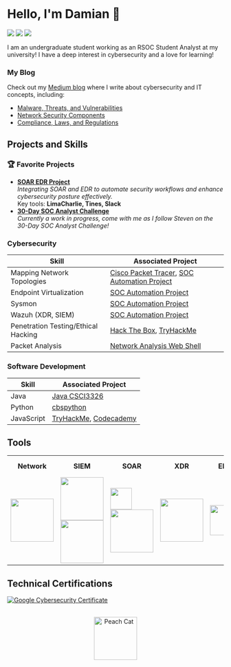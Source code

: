   # Hello, I'm Damian 👋
  <a href="https://www.linkedin.com/in/damivilla/"><img src="https://img.shields.io/badge/-LinkedIn-0072b1?&style=for-the-badge&logo=linkedin&logoColor=white" /></a>
  <a href="https://medium.com/@dsuyu"><img src="https://img.shields.io/badge/-Medium-12100E?&style=for-the-badge&logo=medium&logoColor=white" /></a>
  <a href="https://tryhackme.com/r/p/dsuyu"><img src="https://img.shields.io/badge/-TryHackMe-2d3748?&style=for-the-badge&logo=TryHackMe&logoColor=white" /></a>
<br>

I am an undergraduate student working as an RSOC Student Analyst at my university! I have a deep interest in cybersecurity and a love for learning! 
### My Blog
Check out my [Medium blog](https://medium.com/@dsuyu) where I write about cybersecurity and IT concepts, including:
- [Malware, Threats, and Vulnerabilities](https://medium.com/@dsuyu/intro-to-malware-threats-and-vulnerabilities-e5ffa455badb)
- [Network Security Components](https://medium.com/@dsuyu/some-components-of-network-security-7959c0937d0f)
- [Compliance, Laws, and Regulations](https://medium.com/@dsuyu/intro-to-compliance-laws-and-regulations-fc41777fbacf)
    
## Projects and Skills
### 🏆 Favorite Projects
- **[SOAR EDR Project](https://github.com/dsuyu1/SOAR-EDR-Project)**                                                   
  *Integrating SOAR and EDR to automate security workflows and enhance cybersecurity posture effectively.*                    
  Key tools: **LimaCharlie, Tines, Slack**
- **[30-Day SOC Analyst Challenge](https://github.com/dsuyu1/30-Day-SOC-Analyst-Challenge)**                             
  *Currently a work in progress, come with me as I follow Steven on the 30-Day SOC Analyst Challenge!*
  
### Cybersecurity
| Skill                                         | Associated Project         |
|-----------------------------------------------|----------------------------|
| Mapping Network Topologies | [Cisco Packet Tracer](https://github.com/dsuyu1/ciscopackettracer), [SOC Automation Project](https://github.com/dsuyu1/SOC-Automation-Project)|
| Endpoint Virtualization    | [SOC Automation Project](https://github.com/dsuyu1/SOC-Automation-Project) |
| Sysmon | [SOC Automation Project](https://github.com/dsuyu1/SOC-Automation-Project) |
| Wazuh (XDR, SIEM) | [SOC Automation Project](https://github.com/dsuyu1/SOC-Automation-Project) |
| Penetration Testing/Ethical Hacking | [Hack The Box](https://github.com/dsuyu1/Hack-The-Box), [TryHackMe](https://github.com/dsuyu1/TryHackMe)|
| Packet Analysis | [Network Analysis Web Shell](https://github.com/dsuyu1/Network-Analysis-Web-Shell) |


### Software Development
| Skill                                         | Associated Project         |
|-----------------------------------------------|----------------------------|
| Java | [Java CSCI3326](https://github.com/dsuyu1/Java-CSCI3326) |
| Python                     | [cbspython](https://github.com/dsuyu1/cbspython)|
| JavaScript | [TryHackMe](https://github.com/dsuyu1/TryHackMe/tree/main/3-JavaScript%20Essentials), [Codecademy](https://www.codecademy.com/profiles/dsuyu) |
<!--
### Database Management
| Skill                                         | Associated Project         |
|-----------------------------------------------|----------------------------|
| SQL | [TryHackMe](https://github.com/dsuyu1/TryHackMe/tree/main/2-SQL%20Fundamentals) |
| Redis | [Hack The Box](https://github.com/dsuyu1/Hack-The-Box/blob/main/startingpoint/4-redeemer/redeemerpwned.md) |
-->
## Tools
<div>
  <table>
    <tr>
      <th>Network</th>
      <th>SIEM</th>
      <th>SOAR</th>
      <th>XDR</th>
      <th>EDR</th>
      <th>Incident Response</th>
    </tr>
    <tr>
      <td><a href="https://www.wireshark.org/"><img src="https://miro.medium.com/v2/resize:fit:1200/0*zFEilgbfPjq9rr9L.png" width="100" /></a></td>
      <td>
        <a href="https://www.elastic.co/security/siem"><img src="https://www.kuppingercole.com/pics/logo-elastic-horizontal-color.png" width="100"></a><br>
        <a href="https://wazuh.com/"><img src="https://wazuh.com/uploads/2022/05/wazuh-logo.png" width="100"></a>
      </td>
      <td>
        <a href="https://shuffler.io/"><img src="https://shuffler.io/images/Shuffle_logo.png" width="50"></a>
        <a href="https://www.tines.com/"><img src="https://www.armis.com/wp-content/uploads/2024/08/TinesLogoPurple500.png" width = "100"></a>
      </td>
      <td><a href="https://wazuh.com/"><img src="https://wazuh.com/uploads/2022/05/wazuh-logo.png" width="100"></a></td>
      <td><a href="https://limacharlie.io/"><img src="https://images.ctfassets.net/8ypp714zy4gs/38PqUmNm6fYnMuHk9v5wTy/888017f6b2d8d8f2e83a4a38c4b56f1d/logo-500x500.png" width = "70"></a></td>
      <td><a href="https://github.com/TheHive-Project/TheHive"><img src="https://github.com/TheHive-Project/TheHive/blob/main/images/thehive-logo.png?raw=true" width="110"></a></td>
    </tr>
  </table>
</div>



## Technical Certifications
<div>
  
[![Google Cybersecurity Certificate](https://img.shields.io/badge/Google%20Cybersecurity%20Certificate-blue?logo=google)](https://coursera.org/share/a7e24b15803459cd69ec413d812c136f)



</div>

<!--
## Non-Technical Certifications


## Projects
- Detection Lab
- SOC Automation Project
-->
<br>

<div align="center">
    <img src="https://media.tenor.com/1re8tSKaslIAAAAj/peach-cat-goma.gif" alt="Peach Cat" height="100" />
    
</div>
